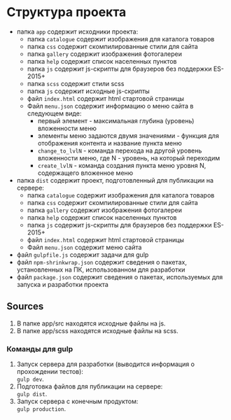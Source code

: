 ﻿# Структура проекта
- папка `app` содержит исходники проекта:
    - папка `catalogue` содержит изображения для каталога товаров
    - папка `css` содержит скомпилированные стили для сайта
    - папка `gallery` содержит изображения фотогалереи
    - папка `help` содержит список населенных пунктов
    - папка `js` содержит js-скрипты для браузеров без поддержки ES-2015+
    - папка `scss` содержит стили scss
    - папка `js` содержит исходные js-скрипты
    - файл `index.html` содержит html стартовой страницы
    - Файл `menu.json` содержит информацию о меню сайта в следующем виде:
      - первый элемент - максимальная глубина (уровень) вложенности меню
      - элементы меню задаются двумя значениями - функция для отображения контента и название пункта меню
      - `change_to_lvlN` - команда перехода на другой уровень вложенности меню, где N - уровень, на который переходим
      - `create_lvlN` - команда создания пункта меню уровня N, содержащего вложенное меню 
- папка `dist` содержит проект, подготовленный для публикации на сервере:
    - папка `catalogue` содержит изображения для каталога товаров
    - папка `css` содержит скомпилированные стили для сайта
    - папка `gallery` содержит изображения фотогалереи
    - папка `help` содержит список населенных пунктов
    - папка `js` содержит js-скрипты для браузеров без поддержки ES-2015+
    - файл `index.html` содержит html стартовой страницы
    - Файл `menu.json` содержит меню сайта
- файл `gulpfile.js` содержит задачи для gulp
- файл `npm-shrinkwrap.json` содержит сведения о пакетах, установленных на ПК, использованном для разработки
- файл `package.json` содержит сведения о пакетах, используемых для запуска и разработки проекта

## Sources
1. В папке app/src находятся исходные файлы на js.
2. В папке app/scss находятся исходные файлы на scss.

### Команды для gulp
1. Запуск сервера для разработки (выводится информация о прохождении тестов):  
`gulp dev`.
2. Подготовка файлов для публикации на сервере:  
`gulp dist`.
3. Запуск сервера с конечным продуктом:  
`gulp production`.
